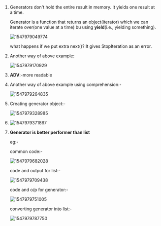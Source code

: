 1. Generators don't hold the entire result in memory. It yields one result at a time.

   Generator is a function that returns an object(iterator) which we can iterate over(one value at a time) bu using **yield**(i.e., yielding something).

   ![1547979049774](C:\Users\lchitrag\AppData\Roaming\Typora\typora-user-images\1547979049774.png) 

   what happens if we put extra next()? It gives StopIteration as an error.

2. Another way of above example:

   ![1547979170929](C:\Users\lchitrag\AppData\Roaming\Typora\typora-user-images\1547979170929.png) 

   

3. **ADV**:-more readable

4. Another way of above example using comprehension:-

   ![1547979264835](C:\Users\lchitrag\AppData\Roaming\Typora\typora-user-images\1547979264835.png) 

   

5. Creating generator object:-

   ![1547979328985](C:\Users\lchitrag\AppData\Roaming\Typora\typora-user-images\1547979328985.png) 

   

6. ![1547979371867](C:\Users\lchitrag\AppData\Roaming\Typora\typora-user-images\1547979371867.png) 

7. **Generator is better performer than list**

   eg:-

   common code:-

   ![1547979682028](C:\Users\lchitrag\AppData\Roaming\Typora\typora-user-images\1547979682028.png)  

   code and output for list:-

   ![1547979709438](C:\Users\lchitrag\AppData\Roaming\Typora\typora-user-images\1547979709438.png) 

   code and o/p for generator:-

    ![1547979751005](C:\Users\lchitrag\AppData\Roaming\Typora\typora-user-images\1547979751005.png) 

   converting generator into list:-

   ![1547979787750](C:\Users\lchitrag\AppData\Roaming\Typora\typora-user-images\1547979787750.png) 

   

   